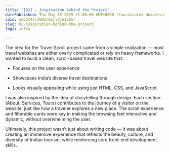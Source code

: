 ```yaml
---
title: "[02] - Inspiration Behind the Project"
datePublished: Thu May 15 2025 21:00:00 GMT+0000 (Coordinated Universal Time)
cuid: cmcot4ll4001n02jldjn17b5r
slug: 02-inspiration-behind-the-project
tags: intro

---
```


The idea for the Travel Scroll project came from a simple realization — most travel websites are either overly complicated or rely on heavy frameworks. I wanted to build a clean, scroll-based travel website that:

* Focuses on the user experience
    
* Showcases India’s diverse travel destinations
    
* Looks visually appealing while using just HTML, CSS, and JavaScript
    

I was also inspired by the idea of storytelling through design. Each section (About, Services, Tours) contributes to the journey of a visitor on the website, just like how a traveler explores a new place. The scroll experience and filterable cards were key in making the browsing feel interactive and dynamic, without overwhelming the user.

Ultimately, this project wasn’t just about writing code — it was about creating an immersive experience that reflects the beauty, culture, and diversity of Indian tourism, while reinforcing core front-end development skills.